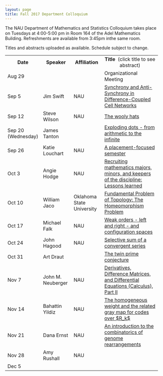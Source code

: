 ```yaml
---
layout: page
title: Fall 2017 Department Colloquium
---
```


The NAU Department of Mathematics and Statistics Colloquium takes place on Tuesdays at 4:00-5:00 pm in Room 164 of the Adel Mathematics
Building. Refreshments are available from 3:45pm inthe same room.

Titles and abstracts uploaded as available.  Schedule subject to change.  

<table width="100%" align="center">
<tbody>
<tr>
<td width="15%">
<center>
  <b>Date</b>
</center></td>

<td width="20%">
<center>
  <b>Speaker</b>
</center></td>

<td>
<center>
  <b>Affiliation</b>
</center></td>

<td>
<center>
  <b>Title&nbsp;</b> (click title to see abstract)
</center></td>
</tr>

<tr>
<td>Aug 29</td>
<td></td>
<td></td>
<td>Organizational Meeting</td>
</tr>

<tr>
<td>Sep 5</td>
<td>Jim Swift</td>
<td>NAU</td>
<td><a href="{{ site.baseurl }}/colloquium_files/ColloquiumFlyer_170905.pdf">Synchrony and Anti-Synchrony in Difference-Coupled Cell Networks</a></td>
</tr>

<tr>
<td>Sep 12</td>
<td>Steve Wilson</td>
<td>NAU</td>
<td><a href="{{ site.baseurl }}/colloquium_files/ColloquiumFlyer_170912.pdf">The wooly hats</a></td>
</tr>

<tr>
<td>Sep 20 (Wednesday)</td>
<td>James Tanton</td>
<td></td>
<td><a href="{{ site.baseurl }}/colloquium_files/ColloquiumFlyer_170920.pdf">Exploding dots - from arithmetic to the infinite</a></td>
</tr>

<tr>
<td>Sep 26</td>
<td>Katie Louchart</td>
<td>NAU</td>
<td><a href="{{ site.baseurl }}/colloquium_files/ColloquiumFlyer_170926.pdf">A placement-focused semester</a></td>
</tr>

<tr>
<td>Oct 3</td>
<td>Angie Hodge</td>
<td>NAU</td>
<td><a href="{{ site.baseurl }}/colloquium_files/ColloquiumFlyer_171003.pdf">Recruiting mathematics majors, minors, and keepers of the discipline: Lessons learned</a></td>
</tr>

<tr>
<td>Oct 10</td>
<td>William Jaco</td>
<td>Oklahoma State University</td>
<td><a href="{{ site.baseurl }}/colloquium_files/ColloquiumFlyer_171010.pdf">Fundamental Problem of Topology: The Homeomorphism Problem</a></td>
</tr>

<tr>
<td>Oct 17</td>
<td>Michael Falk</td>
<td>NAU</td>
<td><a href="{{ site.baseurl }}/colloquium_files/ColloquiumFlyer_171017.pdf">Weak orders - left and right - and configuration spaces</a></td>
</tr>

<tr>
<td>Oct 24</td>
<td>John Hagood</td>
<td>NAU</td>
<td><a href="{{ site.baseurl }}/colloquium_files/ColloquiumFlyer_171024.pdf">Selective sum of a convergent series</a></td>
</tr>

<tr>
<td>Oct 31</td>
<td>Art Draut</td>
<td></td>
<td><a href="{{ site.baseurl }}/colloquium_files/ColloquiumFlyer_171031.pdf">The twin prime conjecture</a></td>
</tr>

<tr>
<td>Nov 7</td>
<td>John M. Neuberger</td>
<td>NAU</td>
<td><a href="{{ site.baseurl }}/colloquium_files/ColloquiumFlyer_171107.pdf">Derivatives, Difference Matrices, and Differential Equations (Calculus), Part  II</a></td>
</tr>

<tr>
<td>Nov 14</td>
<td>Bahattin Yildiz</td>
<td>NAU</td>
<td><a href="{{ site.baseurl }}/colloquium_files/ColloquiumFlyer_171114.pdf">The homogeneous weight and the related gray map for codes over $R_k$</a></td>
</tr>

<tr>
<td>Nov 21</td>
<td>Dana Ernst</td>
<td>NAU</td>
<td><a href="{{ site.baseurl }}/colloquium_files/ColloquiumFlyer_171121.pdf">An introduction to the combinatorics of genome rearrangements</a></td>
</tr>

<tr>
<td>Nov 28</td>
<td>Amy Rushall</td>
<td>NAU</td>
<td></td>
</tr>

<tr>
<td>Dec 5</td>
<td></td>
<td></td>
<td></td>
</tr>

</tbody>
</table>
